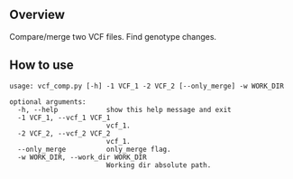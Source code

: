 ## Overview

Compare/merge two VCF files. Find genotype changes.

## How to use 
```
usage: vcf_comp.py [-h] -1 VCF_1 -2 VCF_2 [--only_merge] -w WORK_DIR

optional arguments:
  -h, --help            show this help message and exit
  -1 VCF_1, --vcf_1 VCF_1
                        vcf_1.
  -2 VCF_2, --vcf_2 VCF_2
                        vcf_1.
  --only_merge          only_merge flag.
  -w WORK_DIR, --work_dir WORK_DIR
                        Working dir absolute path.
```
